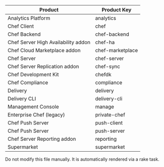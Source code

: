 | Product | Product Key  |
| ------- | ------------ |
| Analytics Platform | analytics |
| Chef Client | chef |
| Chef Backend | chef-backend |
| Chef Server High Availability addon | chef-ha |
| Chef Cloud Marketplace addon | chef-marketplace |
| Chef Server | chef-server |
| Chef Server Replication addon | chef-sync |
| Chef Development Kit | chefdk |
| Chef Compliance | compliance |
| Delivery | delivery |
| Delivery CLI | delivery-cli |
| Management Console | manage |
| Enterprise Chef (legacy) | private-chef |
| Chef Push Server | push-client |
| Chef Push Server | push-server |
| Chef Server Reporting addon | reporting |
| Supermarket | supermarket |

Do not modify this file manually. It is automatically rendered via a rake task.
